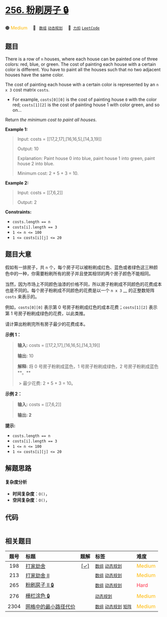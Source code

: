 # [256. 粉刷房子 🔒](https://2xiao.github.io/leetcode-js/problem/0256.html)

🟠 <font color=#ffb800>Medium</font>&emsp; 🔖&ensp; [`数组`](/tag/array.md) [`动态规划`](/tag/dynamic-programming.md)&emsp; 🔗&ensp;[`力扣`](https://leetcode.cn/problems/paint-house) [`LeetCode`](https://leetcode.com/problems/paint-house)

## 题目

There is a row of `n` houses, where each house can be painted one of three
colors: red, blue, or green. The cost of painting each house with a certain
color is different. You have to paint all the houses such that no two adjacent
houses have the same color.

The cost of painting each house with a certain color is represented by an `n x
3` cost matrix `costs`.

  * For example, `costs[0][0]` is the cost of painting house `0` with the color red; `costs[1][2]` is the cost of painting house 1 with color green, and so on...

Return _the minimum cost to paint all houses_.



**Example 1:**

> Input: costs = [[17,2,17],[16,16,5],[14,3,19]]
> 
> Output: 10
> 
> Explanation: Paint house 0 into blue, paint house 1 into green, paint house 2 into blue.
> 
> Minimum cost: 2 + 5 + 3 = 10.

**Example 2:**

> Input: costs = [[7,6,2]]
> 
> Output: 2

**Constraints:**

  * `costs.length == n`
  * `costs[i].length == 3`
  * `1 <= n <= 100`
  * `1 <= costs[i][j] <= 20`


## 题目大意

假如有一排房子，共 `n` 个，每个房子可以被粉刷成红色、蓝色或者绿色这三种颜色中的一种，你需要粉刷所有的房子并且使其相邻的两个房子颜色不能相同。

当然，因为市场上不同颜色油漆的价格不同，所以房子粉刷成不同颜色的花费成本也是不同的。每个房子粉刷成不同颜色的花费是以一个 `n x 3` __ 的正整数矩阵
`costs` 来表示的。

例如，`costs[0][0]` 表示第 0 号房子粉刷成红色的成本花费；`costs[1][2]` 表示第 1 号房子粉刷成绿色的花费，以此类推。

请计算出粉刷完所有房子最少的花费成本。

**示例 1：**

> 
> 
> 
> 
> 
> **输入:** costs = [[17,2,17],[16,16,5],[14,3,19]]
> 
> **输出:** 10
> 
> **解释:** 将 0 号房子粉刷成蓝色，1 号房子粉刷成绿色，2 号房子粉刷成蓝色**。**
> 
>  > 
> 最少花费: 2 + 5 + 3 = 10。
> 
> 

**示例 2：**

> 
> 
> 
> 
> 
> **输入:** costs = [[7,6,2]]
> 
> **输出: 2**
> 
> 

**提示:**

  * `costs.length == n`
  * `costs[i].length == 3`
  * `1 <= n <= 100`
  * `1 <= costs[i][j] <= 20`


## 解题思路

#### 复杂度分析

- **时间复杂度**：`O()`，
- **空间复杂度**：`O()`，

## 代码

```javascript

```

## 相关题目

<!-- prettier-ignore -->
| 题号 | 标题 | 题解 | 标签 | 难度 |
| :------: | :------ | :------: | :------ | :------ |
| 198 | [打家劫舍](https://leetcode.com/problems/house-robber) | [[✓]](/problem/0198.md) |  [`数组`](/tag/array.md) [`动态规划`](/tag/dynamic-programming.md) | <font color=#ffb800>Medium</font> |
| 213 | [打家劫舍 II](https://leetcode.com/problems/house-robber-ii) |  |  [`数组`](/tag/array.md) [`动态规划`](/tag/dynamic-programming.md) | <font color=#ffb800>Medium</font> |
| 265 | [粉刷房子 II 🔒](https://leetcode.com/problems/paint-house-ii) |  |  [`数组`](/tag/array.md) [`动态规划`](/tag/dynamic-programming.md) | <font color=#ff334b>Hard</font> |
| 276 | [栅栏涂色 🔒](https://leetcode.com/problems/paint-fence) |  |  [`动态规划`](/tag/dynamic-programming.md) | <font color=#ffb800>Medium</font> |
| 2304 | [网格中的最小路径代价](https://leetcode.com/problems/minimum-path-cost-in-a-grid) |  |  [`数组`](/tag/array.md) [`动态规划`](/tag/dynamic-programming.md) [`矩阵`](/tag/matrix.md) | <font color=#ffb800>Medium</font> |